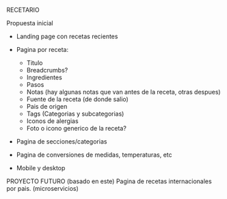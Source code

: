 RECETARIO

Propuesta inicial

- Landing page con recetas recientes
- Pagina por receta:
  - Titulo
  - Breadcrumbs?
  - Ingredientes
  - Pasos
  - Notas (hay algunas notas que van antes de la receta, otras despues)
  - Fuente de la receta (de donde salio)
  - Pais de origen
  - Tags (Categorias y subcategorias)
  - Iconos de alergias
  - Foto o icono generico de la receta?
- Pagina de secciones/categorias
- Pagina de conversiones de medidas, temperaturas, etc

- Mobile y desktop

PROYECTO FUTURO (basado en este)
Pagina de recetas internacionales por pais. (microservicios)
